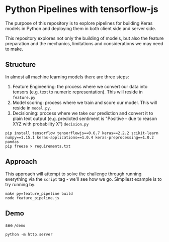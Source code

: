 # Python Pipelines with tensorflow-js

The purpose of this repository is to explore pipelines for building Keras models in Python and deploying them in both client side and server side. 

This repository explores not only the building of models, but also the feature preparation and the mechanics, limitations and considerations we may need to make. 

## Structure

In almost all machine learning models there are three steps:

1.  Feature Engineering: the process where we convert our data into tensors (e.g. text to numeric representation). This will reside in `feature.py`
2.  Model scoring: process where we train and score our model. This will reside in `model.py`. 
3.  Decisioning: process where we take our prediction and convert it to plain text output (e.g. predicted sentiment is "Positive - due to reason XYZ with probability X") `decision.py`

```
pip install tensorflow tensorflowjs==0.6.7 keras==2.2.2 scikit-learn numpy==1.15.1 keras-applications==1.0.4 keras-preprocessing==1.0.2 pandas
pip freeze > requirements.txt
```


## Approach

This approach will attempt to solve the challenge through running everything via the `script` tag - we'll see how we go. Simpliest example is to try running by:

```
make py=feature_pipeline build
node feature_pipeline.js
```

## Demo

see `/demo`

```
python -m http.server
```